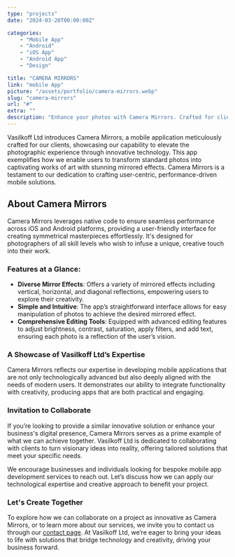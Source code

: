 ```yaml
---
type: "projects"
date: "2024-03-20T00:00:00Z"

categories: 
    - "Mobile App"
    - "Android"
    - "iOS App"
    - "Android App"
    - "Design"

title: "CAMERA MIRRORS"
link: "mobile App"
picture: "/assets/portfolio/camera-mirrors.webp"
slug: "camera-mirrors"
url: "#"
extra: ""
description: "Enhance your photos with Camera Mirrors. Crafted for clients, this app allows stunning mirrored effects. Contact us to create your app masterpiece."
---
```

Vasilkoff Ltd introduces Camera Mirrors, a mobile application meticulously crafted for our clients, showcasing our capability to elevate the photographic experience through innovative technology. This app exemplifies how we enable users to transform standard photos into captivating works of art with stunning mirrored effects. Camera Mirrors is a testament to our dedication to crafting user-centric, performance-driven mobile solutions.

## About Camera Mirrors
Camera Mirrors leverages native code to ensure seamless performance across iOS and Android platforms, providing a user-friendly interface for creating symmetrical masterpieces effortlessly. It's designed for photographers of all skill levels who wish to infuse a unique, creative touch into their work.

### Features at a Glance:
- **Diverse Mirror Effects**: Offers a variety of mirrored effects including vertical, horizontal, and diagonal reflections, empowering users to explore their creativity.
- **Simple and Intuitive**: The app’s straightforward interface allows for easy manipulation of photos to achieve the desired mirrored effect.
- **Comprehensive Editing Tools**: Equipped with advanced editing features to adjust brightness, contrast, saturation, apply filters, and add text, ensuring each photo is a reflection of the user’s vision.

### A Showcase of Vasilkoff Ltd’s Expertise
Camera Mirrors reflects our expertise in developing mobile applications that are not only technologically advanced but also deeply aligned with the needs of modern users. It demonstrates our ability to integrate functionality with creativity, producing apps that are both practical and engaging.

### Invitation to Collaborate
If you’re looking to provide a similar innovative solution or enhance your business's digital presence, Camera Mirrors serves as a prime example of what we can achieve together. Vasilkoff Ltd is dedicated to collaborating with clients to turn visionary ideas into reality, offering tailored solutions that meet your specific needs.

We encourage businesses and individuals looking for bespoke mobile app development services to reach out. Let’s discuss how we can apply our technological expertise and creative approach to benefit your project.

### Let's Create Together
To explore how we can collaborate on a project as innovative as Camera Mirrors, or to learn more about our services, we invite you to contact us through our [contact page](https://vasilkoff.com/contact-us). At Vasilkoff Ltd, we’re eager to bring your ideas to life with solutions that bridge technology and creativity, driving your business forward.
